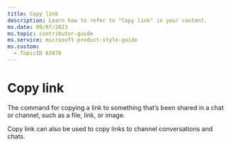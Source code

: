 ```yaml
---
title: Copy link
description: Learn how to refer to "Copy link" in your content.
ms.date: 09/07/2023
ms.topic: contributor-guide
ms.service: microsoft-product-style-guide
ms.custom:
  - TopicID 63470
---
```



# Copy link

The command for copying a link to something that’s been shared in a chat or channel, such as a file, link, or image. 

Copy link can also be used to copy links to channel conversations and chats.  


